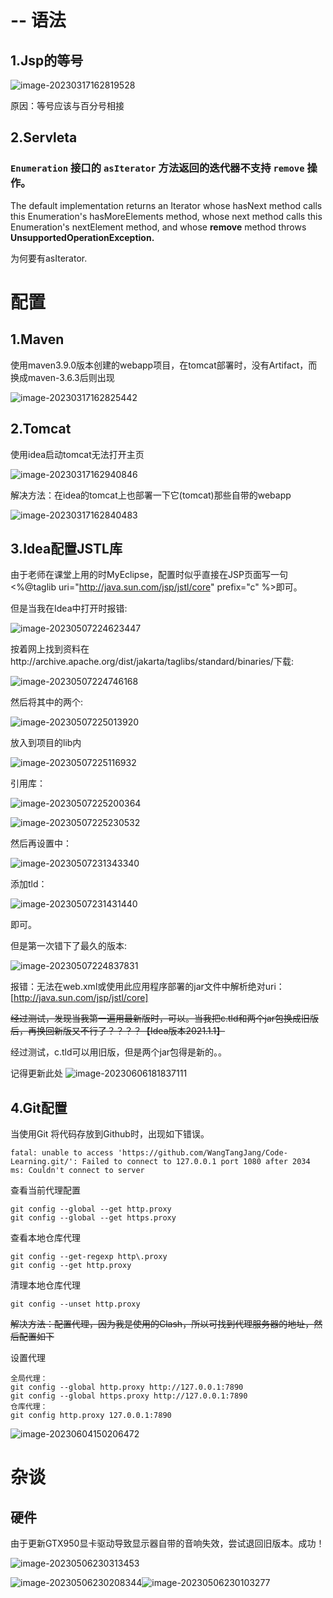 # -- 语法

## 1.Jsp的等号

![image-20230317162819528](无处落征鸿.assets/image-20230317162819528.png)



原因：等号应该与百分号相接

## 2.Servleta

### `Enumeration` 接口的 `asIterator` 方法返回的迭代器不支持 `remove` 操作。

The default implementation returns an Iterator whose hasNext method calls this Enumeration's hasMoreElements method, whose next method calls this Enumeration's nextElement method, and whose **remove** method throws **UnsupportedOperationException.**

为何要有asIterator.

# 配置

## 1.Maven

使用maven3.9.0版本创建的webapp项目，在tomcat部署时，没有Artifact，而换成maven-3.6.3后则出现 

![image-20230317162825442](无处落征鸿.assets/image-20230317162825442.png)

## 2.Tomcat

使用idea启动tomcat无法打开主页

![image-20230317162940846](无处落征鸿.assets/image-20230317162940846.png)

解决方法：在idea的tomcat上也部署一下它(tomcat)那些自带的webapp

 ![image-20230317162840483](无处落征鸿.assets/image-20230317162840483.png)

## 3.Idea配置JSTL库

由于老师在课堂上用的时MyEclipse，配置时似乎直接在JSP页面写一句<%@taglib uri="http://java.sun.com/jsp/jstl/core" prefix="c" %>即可。

但是当我在Idea中打开时报错:

![image-20230507224623447](无处落征鸿.assets/image-20230507224623447.png)

按着网上找到资料在http://archive.apache.org/dist/jakarta/taglibs/standard/binaries/下载:

![image-20230507224746168](无处落征鸿.assets/image-20230507224746168.png)

然后将其中的两个:

![image-20230507225013920](无处落征鸿.assets/image-20230507225013920.png)

放入到项目的lib内

![image-20230507225116932](无处落征鸿.assets/image-20230507225116932.png)

引用库：

![image-20230507225200364](无处落征鸿.assets/image-20230507225200364.png)

![image-20230507225230532](C:\Users\Administrator\AppData\Roaming\Typora\typora-user-images\image-20230507225230532.png)



然后再设置中：

![image-20230507231343340](无处落征鸿.assets/image-20230507231343340.png)

添加tld：

![image-20230507231431440](无处落征鸿.assets/image-20230507231431440.png)

即可。



但是第一次错下了最久的版本:

![image-20230507224837831](无处落征鸿.assets/image-20230507224837831.png)

报错：无法在web.xml或使用此应用程序部署的jar文件中解析绝对uri：[http://java.sun.com/jsp/jstl/core]

~~经过测试，发现当我第一遍用最新版时，可以。当我把c.tld和两个jar包换成旧版后，再换回新版又不行了？？？？【Idea版本2021.1.1】~~

经过测试，c.tld可以用旧版，但是两个jar包得是新的。。

记得更新此处
![image-20230606181837111](无处落征鸿.assets/image-20230606181837111.png)

## 4.Git配置

当使用Git 将代码存放到Github时，出现如下错误。

```shell
fatal: unable to access 'https://github.com/WangTangJang/Code-Learning.git/': Failed to connect to 127.0.0.1 port 1080 after 2034 ms: Couldn't connect to server
```

查看当前代理配置

```shell
git config --global --get http.proxy
git config --global --get https.proxy
```

查看本地仓库代理

```shell
git config --get-regexp http\.proxy
git config --get http.proxy
```

清理本地仓库代理

```shell
git config --unset http.proxy
```

~~解决方法：配置代理，因为我是使用的Clash，所以可找到代理服务器的地址，然后配置如下~~

设置代理

```shell
全局代理：
git config --global http.proxy http://127.0.0.1:7890
git config --global https.proxy http://127.0.0.1:7890
仓库代理：
git config http.proxy 127.0.0.1:7890
```

![image-20230604150206472](无处落征鸿.assets/image-20230604150206472.png)

# 杂谈

## 硬件

由于更新GTX950显卡驱动导致显示器自带的音响失效，尝试退回旧版本。成功！

![image-20230506230313453](无处落征鸿.assets/image-20230506230313453.png)

![image-20230506230208344](无处落征鸿.assets/image-20230506230208344.png)![image-20230506230103277](C:\Users\Administrator\AppData\Roaming\Typora\typora-user-images\image-20230506230103277.png)









